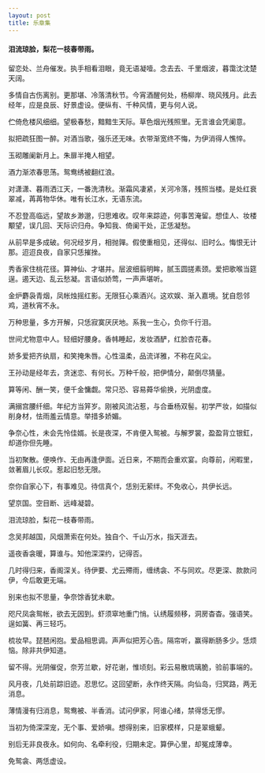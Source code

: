 ```yaml
---
layout: post
title: 乐章集
---
```

#### 泪流琼脸，梨花一枝春带雨。
<!-- more -->
留恋处、兰舟催发。执手相看泪眼，竟无语凝噎。念去去、千里烟波，暮霭沈沈楚天阔。

多情自古伤离别。更那堪、冷落清秋节。今宵酒醒何处，杨柳岸、晓风残月。此去经年，应是良辰、好景虚设。便纵有、千种风情，更与何人说。

伫倚危楼风细细。望极春愁，黯黯生天际。草色烟光残照里。无言谁会凭阑意。

拟把疏狂图一醉。对酒当歌，强乐还无味。衣带渐宽终不悔，为伊消得人憔悴。

玉砌雕阑新月上。朱扉半掩人相望。

酒力渐浓春思荡。鸳鸯绣被翻红浪。

对潇潇、暮雨洒江天，一番洗清秋。渐霜风凄紧，关河冷落，残照当楼。是处红衰翠减，苒苒物华休。唯有长江水，无语东流。

不忍登高临远，望故乡渺邈，归思难收。叹年来踪迹，何事苦淹留。想佳人、妆楼颙望，误几回、天际识归舟。争知我、倚阑干处，正恁凝愁。

从前早是多成破。何况经岁月，相抛嚲。假使重相见，还得似、旧时么。悔恨无计那。迢迢良夜，自家只恁摧挫。

秀香家住桃花径。算神仙、才堪并。层波细翦明眸，腻玉圆搓素颈。爱把歌喉当筵逞。遏天边、乱云愁凝。言语似娇莺，一声声堪听。

金炉麝袅青烟，凤帐烛摇红影。无限狂心乘酒兴。这欢娱、渐入嘉境。犹自怨邻鸡，道秋宵不永。

万种思量，多方开解，只恁寂寞厌厌地。系我一生心，负你千行泪。

世间尤物意中人。轻细好腰身。香帏睡起，发妆酒酽，红脸杏花春。

娇多爱把齐纨扇，和笑掩朱唇。心性温柔，品流详雅，不称在风尘。

王孙动是经年去，贪迷恋、有何长。万种千般，把伊情分，颠倒尽猜量。

算等闲、酬一笑，便千金慵觑。常只恐、容易蕣华偷换，光阴虚度。

满搦宫腰纤细。年纪方当笄岁。刚被风流沾惹，与合垂杨双髻。初学严妆，如描似削身材，怯雨羞云情意。举措多娇媚。

争奈心性，未会先怜佳婿。长是夜深，不肯便入鸳被。与解罗裳，盈盈背立银釭，却道你但先睡。

当初聚散。便唤作、无由再逢伊面。近日来，不期而会重欢宴。向尊前，闲暇里，敛著眉儿长叹。惹起旧愁无限。

奈你自家心下，有事难见。待信真个，恁别无萦绊。不免收心，共伊长远。

望京国。空目断、远峰凝碧。

泪流琼脸，梨花一枝春带雨。

念吴邦越国，风烟萧索在何处。独自个、千山万水，指天涯去。

遥夜香衾暖，算谁与。知他深深约，记得否。

几时得归来，香阁深关。待伊要、尤云殢雨，缠绣衾、不与同欢。尽更深、款款问伊，今后敢更无端。

别来也拟不思量，争奈馀香犹未歇。

咫尺凤衾鸳帐，欲去无因到。虾须窣地重门悄。认绣履频移，洞房杳杳。强语笑。逞如簧、再三轻巧。

梳妆早。琵琶闲抱。爱品相思调。声声似把芳心告。隔帘听，赢得断肠多少。恁烦恼。除非共伊知道。

留不得。光阴催促，奈芳兰歇，好花谢，惟顷刻。彩云易散琉璃脆，验前事端的。

风月夜，几处前踪旧迹。忍思忆。这回望断，永作终天隔。向仙岛，归冥路，两无消息。

薄情漫有归消息，鸳鸯被、半香消。试问伊家，阿谁心绪，禁得恁无憀。

当初为倚深深宠，无个事、爱娇嗔。想得别来，旧家模样，只是翠蛾颦。

别后无非良夜永。如何向、名牵利役，归期未定。算伊心里，却冤成薄幸。

免鸳衾、两恁虚设。
